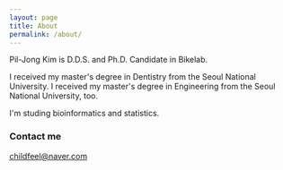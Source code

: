 ```yaml
---
layout: page
title: About
permalink: /about/
---
```


Pil-Jong Kim is D.D.S. and Ph.D. Candidate in Bikelab.

I received my master's degree in Dentistry from the Seoul National University. 
I received my master's degree in Engineering from the Seoul National University, too.

I'm studing bioinformatics and statistics.

### Contact me

[childfeel@naver.com](mailto:childfeel@naver.com)